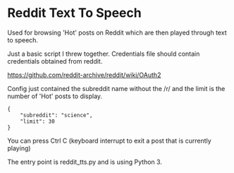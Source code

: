 # Reddit Text To Speech
Used for browsing 'Hot' posts on Reddit which are then played through text to speech.

Just a basic script I threw together. Credentials file should contain credentials 
obtained from reddit.

https://github.com/reddit-archive/reddit/wiki/OAuth2

Config just contained the subreddit name without the /r/ and the limit is the number of 'Hot'
posts to display.

```
{
    "subreddit": "science",
    "limit": 30
}
```

You can press Ctrl C (keyboard interrupt to exit a post that is currently playing)

The entry point is reddit_tts.py and is using Python 3.
